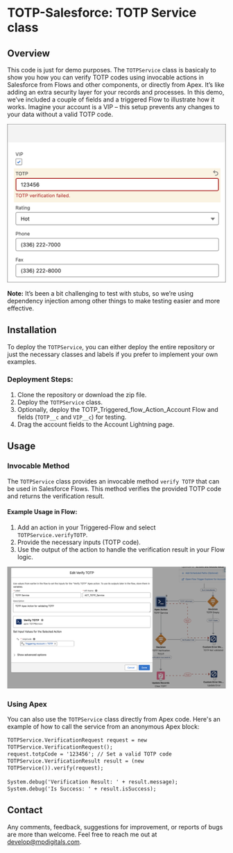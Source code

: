 # TOTP-Salesforce: TOTP Service class


## Overview

This code is just for demo purposes. The `TOTPService` class is basicaly to show you how you can verify TOTP codes using invocable actions in Salesforce from Flows and other components, or directly from Apex. It’s like adding an extra security layer for your records and processes. In this demo, we’ve included a couple of fields and a triggered Flow to illustrate how it works. Imagine your account is a VIP – this setup prevents any changes to your data without a valid TOTP code. 

<img src="img/TOTP_account_invalid.png" alt="TOTP Example" width="600" />

**Note:** It’s been a bit challenging to test with stubs, so we’re using dependency injection among other things to make testing easier and more effective.

## Installation

To deploy the `TOTPService`, you can either deploy the entire repository or just the necessary classes and labels if you prefer to implement your own examples.

### Deployment Steps:

1. Clone the repository or download the zip file.
2. Deploy the `TOTPService` class.
3. Optionally, deploy the TOTP_Triggered_flow_Action_Account Flow and fields (`TOTP__c` and `VIP__c`) for testing.
4. Drag the account fields to the Account Lightning page.

## Usage

### Invocable Method

The `TOTPService` class provides an invocable method `verify TOTP` that can be used in Salesforce Flows. This method verifies the provided TOTP code and returns the verification result.

#### Example Usage in Flow:

1. Add an action in your Triggered-Flow and select `TOTPService.verifyTOTP`.
2. Provide the necessary inputs (TOTP code).
3. Use the output of the action to handle the verification result in your Flow logic.

<img src="img/TOTP_flow.png" alt="TOTP Example" width="800"/>

### Using Apex

You can also use the `TOTPService` class directly from Apex code. Here's an example of how to call the service from an anonymous Apex block:

```apex
TOTPService.VerificationRequest request = new TOTPService.VerificationRequest();
request.totpCode = '123456'; // Set a valid TOTP code
TOTPService.VerificationResult result = (new TOTPService()).verify(request);

System.debug('Verification Result: ' + result.message);
System.debug('Is Success: ' + result.isSuccess);
```
## Contact
Any comments, feedback, suggestions for improvement, or reports of bugs are more than welcome. Feel free to reach me out at develop@mpdigitals.com.
